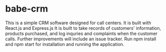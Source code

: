 # babe-crm
This is a simple CRM software designed for call centers. It is built with React.js and Express.js
It is built to take records of customers' information, products purchased, and log inquries and complaints when the customer calls.
Further improvements will include an issue tracker.
Run npm install and npm start for installation and running the application.
